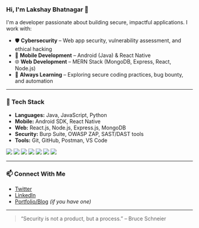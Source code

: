 ### Hi, I'm Lakshay Bhatnagar 👋

I'm a developer passionate about building secure, impactful applications. I work with:

- 🛡️ **Cybersecurity** – Web app security, vulnerability assessment, and ethical hacking  
- 📱 **Mobile Development** – Android (Java) & React Native  
- 🌐 **Web Development** – MERN Stack (MongoDB, Express, React, Node.js)  
- 🧠 **Always Learning** – Exploring secure coding practices, bug bounty, and automation

---

### 🔧 Tech Stack
- **Languages:** Java, JavaScript, Python  
- **Mobile:** Android SDK, React Native  
- **Web:** React.js, Node.js, Express.js, MongoDB  
- **Security:** Burp Suite, OWASP ZAP, SAST/DAST tools  
- **Tools:** Git, GitHub, Postman, VS Code

<p align="left">
  <img src="https://img.shields.io/badge/Java-007396?style=for-the-badge&logo=java&logoColor=white" />
  <img src="https://img.shields.io/badge/JavaScript-F7DF1E?style=for-the-badge&logo=javascript&logoColor=black" />
  <img src="https://img.shields.io/badge/React_Native-20232A?style=for-the-badge&logo=react&logoColor=61DAFB" />
  <img src="https://img.shields.io/badge/MongoDB-4EA94B?style=for-the-badge&logo=mongodb&logoColor=white" />
  <img src="https://img.shields.io/badge/Node.js-339933?style=for-the-badge&logo=nodedotjs&logoColor=white" />
  <img src="https://img.shields.io/badge/Burp_Suite-FF6600?style=for-the-badge&logo=burpsuite&logoColor=white" />
  <img src="https://img.shields.io/badge/OWASP_ZAP-1A1A1A?style=for-the-badge&logo=OWASP&logoColor=white" />
</p>


---

### 📫 Connect With Me
- [Twitter](https://twitter.com/your_handle_here)  
- [LinkedIn](https://linkedin.com/in/your-link-here)  
- [Portfolio/Blog](https://yourportfolio.com) *(if you have one)*

---

> “Security is not a product, but a process.” – Bruce Schneier

